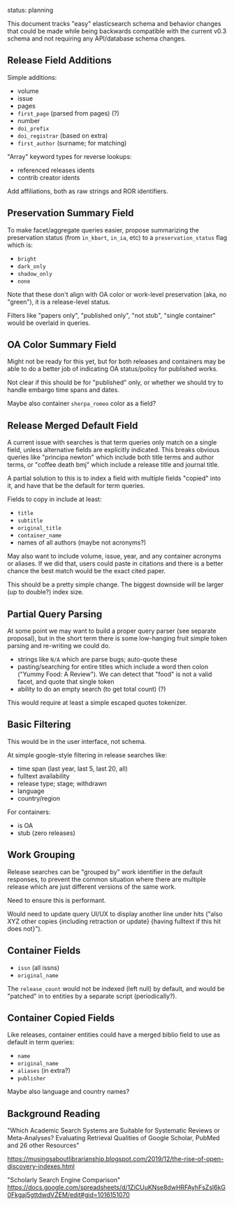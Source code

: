 
status: planning

This document tracks "easy" elasticsearch schema and behavior changes that
could be made while being backwards compatible with the current v0.3 schema and
not requiring any API/database schema changes.

## Release Field Additions

Simple additions:

- volume
- issue
- pages
- `first_page` (parsed from pages) (?)
- number
- `doi_prefix`
- `doi_registrar` (based on extra)
- `first_author` (surname; for matching)

"Array" keyword types for reverse lookups:

- referenced releases idents
- contrib creator idents

Add affiliations, both as raw strings and ROR identifiers.


## Preservation Summary Field

To make facet/aggregate queries easier, propose summarizing the preservation
status (from `in_kbart`, `in_ia`, etc) to a `preservation_status` flag which
is:

- `bright`
- `dark_only`
- `shadow_only`
- `none`

Note that these don't align with OA color or work-level preservation (aka, no
"green"), it is a release-level status.

Filters like "papers only", "published only", "not stub", "single container"
would be overlaid in queries.


## OA Color Summary Field

Might not be ready for this yet, but for both releases and containers may be
able to do a better job of indicating OA status/policy for published works.

Not clear if this should be for "published" only, or whether we should try to
handle embargo time spans and dates.

Maybe also container `sherpa_romeo` color as a field?


## Release Merged Default Field

A current issue with searches is that term queries only match on a single
field, unless alternative fields are explicitly indicated. This breaks obvious
queries like "principa newton" which include both title terms and author terms,
or "coffee death bmj" which include a release title and journal title.

A partial solution to this is to index a field with multiple fields "copied"
into it, and have that be the default for term queries.

Fields to copy in include at least:

- `title`
- `subtitle`
- `original_title`
- `container_name`
- names of all authors (maybe not acronyms?)

May also want to include volume, issue, year, and any container acronyms or
aliases. If we did that, users could paste in citations and there is a better
chance the best match would be the exact cited paper.

This should be a pretty simple change. The biggest downside will be larger (up
to double?) index size.


## Partial Query Parsing

At some point we may want to build a proper query parser (see separate
proposal), but in the short term there is some low-hanging fruit simple token
parsing and re-writing we could do.

- strings like `N/A` which are parse bugs; auto-quote these
- pasting/searching for entire titles which include a word then colon ("Yummy
  Food: A Review"). We can detect that "food" is not a valid facet, and quote
  that single token
- ability to do an empty search (to get total count) (?)

This would require at least a simple escaped quotes tokenizer.


## Basic Filtering

This would be in the user interface, not schema.

At simple google-style filtering in release searches like:

- time span (last year, last 5, last 20, all)
- fulltext availability
- release type; stage; withdrawn
- language
- country/region

For containers:

- is OA
- stub (zero releases)

## Work Grouping

Release searches can be "grouped by" work identifier in the default responses,
to prevent the common situation where there are multiple release which are just
different versions of the same work.

Need to ensure this is performant.

Would need to update query UI/UX to display another line under hits ("also XYZ
other copies {including retraction or update} {having fulltext if this
hit does not}").


## Container Fields

- `issn` (all issns)
- `original_name`

The `release_count` would not be indexed (left null) by default, and would be
"patched" in to entities by a separate script (periodically?).


## Container Copied Fields

Like releases, container entities could have a merged biblio field to use as
default in term queries:

- `name`
- `original_name`
- `aliases` (in extra?)
- `publisher`

Maybe also language and country names?


## Background Reading

"Which Academic Search Systems are Suitable for Systematic Reviews or
Meta-Analyses?  Evaluating Retrieval Qualities of Google Scholar, PubMed and 26
other Resources"

https://musingsaboutlibrarianship.blogspot.com/2019/12/the-rise-of-open-discovery-indexes.html

"Scholarly Search Engine Comparison"
https://docs.google.com/spreadsheets/d/1ZiCUuKNse8dwHRFAyhFsZsl6kG0Fkgaj5gttdwdVZEM/edit#gid=1016151070
